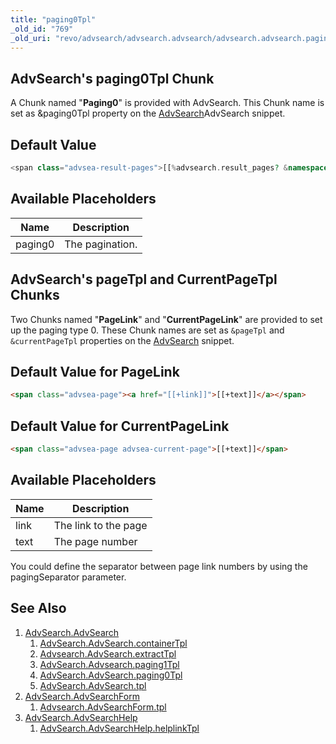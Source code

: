 ```yaml
---
title: "paging0Tpl"
_old_id: "769"
_old_uri: "revo/advsearch/advsearch.advsearch/advsearch.advsearch.paging0tpl"
---
```


## AdvSearch's paging0Tpl Chunk

A Chunk named "**Paging0**" is provided with AdvSearch. This Chunk name is set as &paging0Tpl property on the [AdvSearch](extras/advsearch/advsearch "AdvSearch.AdvSearch")AdvSearch snippet.

## Default Value

``` php
<span class="advsea-result-pages">[[%advsearch.result_pages? &namespace=`advsearch` &topic=`default`]]</span>[[+paging0]]
```

## Available Placeholders

| Name    | Description     |
| ------- | --------------- |
| paging0 | The pagination. |

## AdvSearch's pageTpl and CurrentPageTpl Chunks

Two Chunks named "**PageLink**" and "**CurrentPageLink**" are provided to set up the paging type 0.
These Chunk names are set as `&pageTpl` and `&currentPageTpl` properties on the [AdvSearch](extras/advsearch/advsearch "AdvSearch.AdvSearch") snippet.

## Default Value for PageLink

``` html
<span class="advsea-page"><a href="[[+link]]">[[+text]]</a></span>
```

## Default Value for CurrentPageLink

``` html
<span class="advsea-page advsea-current-page">[[+text]]</span>
```

## Available Placeholders

| Name | Description          |
| ---- | -------------------- |
| link | The link to the page |
| text | The page number      |

You could define the separator between page link numbers by using the pagingSeparator parameter.

## See Also

1. [AdvSearch.AdvSearch](extras/advsearch/advsearch)
    1. [AdvSearch.AdvSearch.containerTpl](extras/advsearch/advsearch/containertpl)
    2. [Advsearch.AdvSearch.extractTpl](extras/advsearch/advsearch/extracttpl)
    3. [AdvSearch.Advsearch.paging1Tpl](extras/advsearch/advsearch/paging1tpl)
    4. [AdvSearch.AdvSearch.paging0Tpl](extras/advsearch/advsearch/paging0tpl)
    5. [AdvSearch.AdvSearch.tpl](extras/advsearch/advsearch/tpl)
2. [AdvSearch.AdvSearchForm](extras/advsearch/advsearch.advsearchform)
    1. [Advsearch.AdvSearchForm.tpl](extras/advsearch/advsearch.advsearchform/tpl)
3. [AdvSearch.AdvSearchHelp](extras/advsearch/advsearch.advsearchhelp)
    1. [AdvSearch.AdvSearchHelp.helplinkTpl](extras/advsearch/advsearch.advsearchhelp/helplinktpl)
